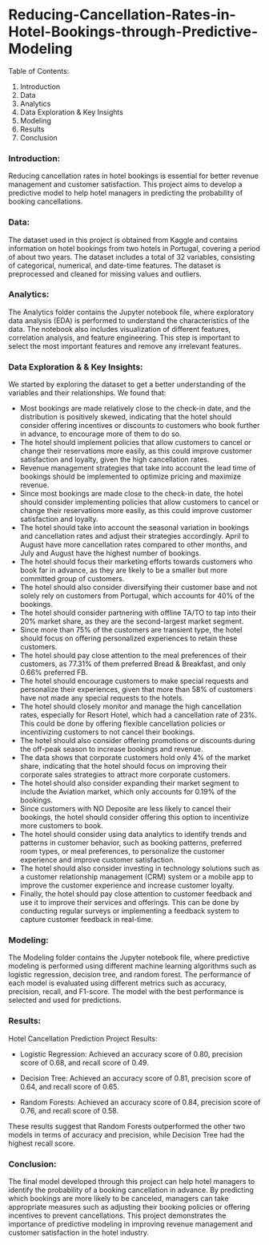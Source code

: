 # Reducing-Cancellation-Rates-in-Hotel-Bookings-through-Predictive-Modeling

Table of Contents:

1. Introduction
2. Data
3. Analytics
4. Data Exploration & Key Insights
6. Modeling
7. Results
8. Conclusion

### Introduction:

Reducing cancellation rates in hotel bookings is essential for better revenue management and customer satisfaction. This project aims to develop a predictive model to help hotel managers in predicting the probability of booking cancellations.

### Data:

The dataset used in this project is obtained from Kaggle and contains information on hotel bookings from two hotels in Portugal, covering a period of about two years. The dataset includes a total of 32 variables, consisting of categorical, numerical, and date-time features. The dataset is preprocessed and cleaned for missing values and outliers.

### Analytics:

The Analytics folder contains the Jupyter notebook file, where exploratory data analysis (EDA) is performed to understand the characteristics of the data. The notebook also includes visualization of different features, correlation analysis, and feature engineering. This step is important to select the most important features and remove any irrelevant features.

### Data Exploration & & Key Insights: 
We started by exploring the dataset to get a better understanding of the variables and their relationships. We found that:

- Most bookings are made relatively close to the check-in date, and the distribution is positively skewed, indicating that the hotel should consider offering incentives or discounts to customers who book further in advance, to encourage more of them to do so.
- The hotel should implement policies that allow customers to cancel or change their reservations more easily, as this could improve customer satisfaction and loyalty, given the high cancellation rates.
- Revenue management strategies that take into account the lead time of bookings should be implemented to optimize pricing and maximize revenue.
- Since most bookings are made close to the check-in date, the hotel should consider implementing policies that allow customers to cancel or change their reservations more easily, as this could improve customer satisfaction and loyalty.
- The hotel should take into account the seasonal variation in bookings and cancellation rates and adjust their strategies accordingly. April to August have more cancellation rates compared to other months, and July and August have the highest number of bookings.
- The hotel should focus their marketing efforts towards customers who book far in advance, as they are likely to be a smaller but more committed group of customers.
- The hotel should also consider diversifying their customer base and not solely rely on customers from Portugal, which accounts for 40% of the bookings.
- The hotel should consider partnering with offline TA/TO to tap into their 20% market share, as they are the second-largest market segment.
- Since more than 75% of the customers are transient type, the hotel should focus on offering personalized experiences to retain these customers.
- The hotel should pay close attention to the meal preferences of their customers, as 77.31% of them preferred Bread & Breakfast, and only 0.66% preferred FB.
- The hotel should encourage customers to make special requests and personalize their experiences, given that more than 58% of customers have not made any special requests to the hotels.
- The hotel should closely monitor and manage the high cancellation rates, especially for Resort Hotel, which had a cancellation rate of 23%. This could be done by offering flexible cancellation policies or incentivizing customers to not cancel their bookings.
- The hotel should also consider offering promotions or discounts during the off-peak season to increase bookings and revenue.
- The data shows that corporate customers hold only 4% of the market share, indicating that the hotel should focus on improving their corporate sales strategies to attract more corporate customers.
- The hotel should also consider expanding their market segment to include the Aviation market, which only accounts for 0.19% of the bookings.
- Since customers with NO Deposite are less likely to cancel their bookings, the hotel should consider offering this option to incentivize more customers to book.
- The hotel should consider using data analytics to identify trends and patterns in customer behavior, such as booking patterns, preferred room types, or meal preferences, to personalize the customer experience and improve customer satisfaction.
- The hotel should also consider investing in technology solutions such as a customer relationship management (CRM) system or a mobile app to improve the customer experience and increase customer loyalty.
- Finally, the hotel should pay close attention to customer feedback and use it to improve their services and offerings. This can be done by conducting regular surveys or implementing a feedback system to capture customer feedback in real-time.

### Modeling:

The Modeling folder contains the Jupyter notebook file, where predictive modeling is performed using different machine learning algorithms such as logistic regression, decision tree, and random forest. The performance of each model is evaluated using different metrics such as accuracy, precision, recall, and F1-score. The model with the best performance is selected and used for predictions.

### Results:
Hotel Cancellation Prediction Project Results:

- Logistic Regression: Achieved an accuracy score of 0.80, precision score of 0.68, and recall score of 0.49.

- Decision Tree: Achieved an accuracy score of 0.81, precision score of 0.64, and recall score of 0.65.

- Random Forests: Achieved an accuracy score of 0.84, precision score of 0.76, and recall score of 0.58.

These results suggest that Random Forests outperformed the other two models in terms of accuracy and precision, while Decision Tree had the highest recall score.

### Conclusion:

The final model developed through this project can help hotel managers to identify the probability of a booking cancellation in advance. By predicting which bookings are more likely to be canceled, managers can take appropriate measures such as adjusting their booking policies or offering incentives to prevent cancellations. This project demonstrates the importance of predictive modeling in improving revenue management and customer satisfaction in the hotel industry.
